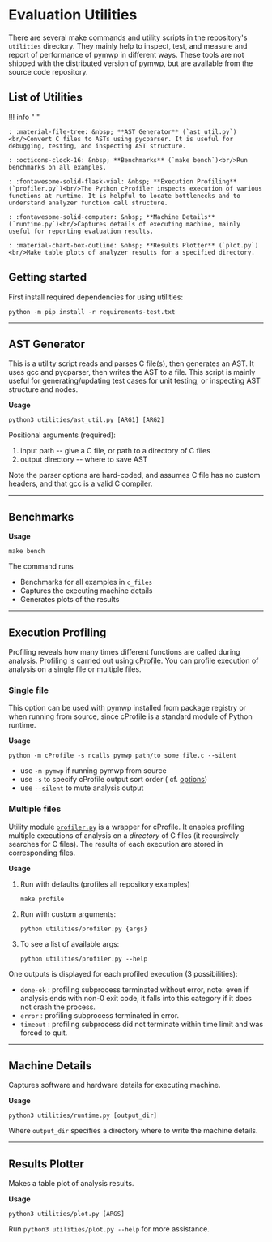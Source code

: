 # Evaluation Utilities

There are several make commands and utility scripts in the repository's `utilities` directory. 
They mainly help to inspect, test, and measure and report of performance of pymwp in different ways. 
These tools are not shipped with the distributed version of pymwp, but are available from the source code repository.

## List of Utilities

!!! info " "

    : :material-file-tree: &nbsp; **AST Generator** (`ast_util.py`)<br/>Convert C files to ASTs using pycparser. It is useful for debugging, testing, and inspecting AST structure.
    
    : :octicons-clock-16: &nbsp; **Benchmarks** (`make bench`)<br/>Run benchmarks on all examples.

    : :fontawesome-solid-flask-vial: &nbsp; **Execution Profiling** (`profiler.py`)<br/>The Python cProfiler inspects execution of various functions at runtime. It is helpful to locate bottlenecks and to understand analyzer function call structure.  

    : :fontawesome-solid-computer: &nbsp; **Machine Details** (`runtime.py`)<br/>Captures details of executing machine, mainly useful for reporting evaluation results.

    : :material-chart-box-outline: &nbsp; **Results Plotter** (`plot.py`)<br/>Make table plots of analyzer results for a specified directory.


## Getting started

First install required dependencies for using utilities:

```
python -m pip install -r requirements-test.txt
```

---

## AST Generator

This is a utility script reads and parses C file(s), then generates an AST. It uses gcc and pycparser, then writes the
AST to a file. This script is mainly useful for generating/updating test cases for unit testing, or inspecting AST
structure and nodes.

**Usage**

```
python3 utilities/ast_util.py [ARG1] [ARG2]
```

Positional arguments (required):

1. input path -- give a C file, or path to a directory of C files
2. output directory -- where to save AST

Note the parser options are hard-coded, and assumes C file has no custom headers, and that gcc is a valid C compiler.

---

## Benchmarks

**Usage**

```
make bench
```

The command runs

- Benchmarks for all examples in `c_files`
- Captures the executing machine details
- Generates plots of the results

---

## Execution Profiling

Profiling reveals how many times different functions are called during analysis. Profiling is carried out using
[cProfile](https://docs.python.org/3/library/profile.html#module-cProfile). You can profile execution of analysis on a
single file or multiple files.

<h3>Single file</h3>

This option can be used with pymwp installed from package registry or when running from source,
since cProfile is a standard module of Python runtime.

**Usage**

```
python -m cProfile -s ncalls pymwp path/to_some_file.c --silent
```

- use `-m pymwp` if running pymwp from source
- use `-s` to specify cProfile output sort order (
  cf. [options](https://docs.python.org/3/library/profile.html#pstats.Stats.sort_stats))
- use `--silent` to mute analysis output

<h3>Multiple files</h3>

Utility module [`profiler.py`](https://github.com/statycc/pymwp/blob/main/utilities/profiler.py) is a wrapper for
cProfile. 
It enables profiling multiple executions of analysis on a _directory_ of C files (it recursively searches for C files).
The results of each execution are stored in corresponding files.

**Usage**

1. Run with defaults (profiles all repository examples)

    ```
    make profile
    ```

2. Run with custom arguments:

    ```
    python utilities/profiler.py {args}
    ```

3. To see a list of available args:

    ```
    python utilities/profiler.py --help
    ```

One outputs is displayed for each profiled execution (3 possibilities):

- `done-ok` : profiling subprocess terminated without error, note: even if analysis ends with non-0 exit code, it falls
  into this category if it does not crash the process.
- `error` : profiling subprocess terminated in error.
- `timeout` : profiling subprocess did not terminate within time limit and was forced to quit.

---

## Machine Details

Captures software and hardware details for executing machine.

**Usage**

```
python3 utilities/runtime.py [output_dir]
```

Where `output_dir` specifies a directory where to write the machine details. 

---

## Results Plotter

Makes a table plot of analysis results.

**Usage**

```
python3 utilities/plot.py [ARGS]
```

Run `python3 utilities/plot.py --help` for more assistance.
